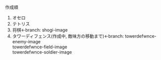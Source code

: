 作成順
1. オセロ
2. テトリス
3. 将棋←branch: shogi-image
4. タワーディフェンス(作成中, 敵味方の移動まで)←branch: towerdefwnce-enemy-image  
                                                     towerdefwnce-field-image  
                                                     towerdefwnce-soldier-image  
